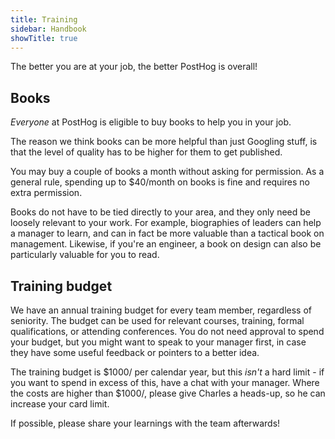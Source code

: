```yaml
---
title: Training
sidebar: Handbook
showTitle: true
---
```


The better you are at your job, the better PostHog is overall!

## Books

*Everyone* at PostHog is eligible to buy books to help you in your job.

The reason we think books can be more helpful than just Googling stuff, is that the level of quality has to be higher for them to get published.

You may buy a couple of books a month without asking for permission. As a general rule, spending up to \$40/month on books is fine and requires no extra permission.

Books do not have to be tied directly to your area, and they only need be loosely relevant to your work. For example, biographies of leaders can help a manager to learn, and can in fact be more valuable than a tactical book on management. Likewise, if you're an engineer, a book on design can also be particularly valuable for you to read.

## Training budget

We have an annual training budget for every team member, regardless of seniority. The budget can be used for relevant courses, training, formal qualifications, or attending conferences. You do not need approval to spend your budget, but you might want to speak to your manager first, in case they have some useful feedback or pointers to a better idea.

The training budget is \$1000/ per calendar year, but this _isn't_ a hard limit - if you want to spend in excess of this, have a chat with your manager. Where the costs are higher than \$1000/, please give Charles a heads-up, so he can increase your card limit. 

If possible, please share your learnings with the team afterwards!
